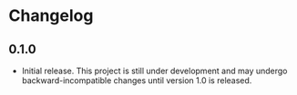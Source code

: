 # Changelog

## 0.1.0

- Initial release. This project is still under development and may undergo
backward-incompatible changes until version 1.0 is released.
